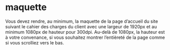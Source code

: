 # maquette
Vous devez rendre, au minimum, la maquette de la page d’accueil du site suivant le cahier des charges du client avec une largeur de 1920px et au minimum 1080px de hauteur pour 300dpi. Au-delà de 1080px, la hauteur est à votre convenance, si vous souhaitez montrer l’entièreté de la page comme si vous scrolliez vers le bas.
